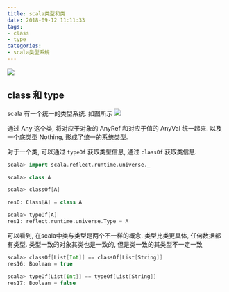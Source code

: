 ```yaml
---
title: scala类型和类
date: 2018-09-12 11:11:33
tags:
- class
- type
categories:
- scala类型系统
---
```


![](http://p3euxxfa8.bkt.clouddn.com//18-9-12/56872846.jpg)

## class 和 type

scala 有一个统一的类型系统. 如图所示
![](http://p3euxxfa8.bkt.clouddn.com//18-9-12/42518128.jpg)

通过 Any 这个类, 将对应于对象的 AnyRef 和对应于值的 AnyVal 统一起来. 以及一个底类型 Nothing, 形成了统一的系统类型.

对于一个类, 可以通过 `typeOf` 获取类型信息, 通过 `classOf` 获取类信息.

```scala
scala> import scala.reflect.runtime.universe._

scala> class A

scala> classOf[A]

res0: Class[A] = class A

scala> typeOf[A]
res1: reflect.runtime.universe.Type = A

```

可以看到, 在scala中类与类型是两个不一样的概念. 类型比类更具体, 任何数据都有类型. 类型一致的对象其类也是一致的, 但是类一致的其类型不一定一致

```scala
scala> classOf[List[Int]] == classOf[List[String]]
res16: Boolean = true

scala> typeOf[List[Int]] == typeOf[List[String]]
res17: Boolean = false
```